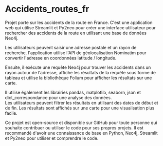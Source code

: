 # Accidents_routes_fr
Projet porte sur les accidents de la route en France.
C'est une application web qui utilise Streamlit et Py2neo pour créer une interface utilisateur pour rechercher des accidents de la route en utilisant une base de données Neo4j.  

Les utilisateurs peuvent saisir une adresse postale et un rayon de recherche, l'application utilise l'API de géolocalisation Nominatim pour convertir l'adresse en coordonnées latitude / longitude. 

Ensuite, il exécute une requête Neo4j pour trouver les accidents dans un rayon autour de l'adresse, affiche les résultats de la requête sous forme de tableau et utilise la bibliothèque Folium pour afficher les résultats sur une carte. 

Il utilise également les librairies pandas, matplotlib, seaborn, json et dict_correspondance pour une analyse des données.  
Les utilisateurs peuvent filtrer les résultats en utilisant des dates de début et de fin. 
Les résultats sont affichés sur une carte pour une visualisation plus facile.  

Ce projet est open-source et disponible sur GitHub pour toute personne qui souhaite contribuer ou utiliser le code pour ses propres projets. 
Il est recommandé d'avoir une connaissance de base en Python, Neo4j, Streamlit et Py2neo pour utiliser et comprendre le code.
